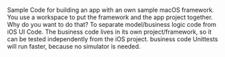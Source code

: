 Sample Code for building an app with an own sample macOS framework. You use a workspace to put the framework and the app project together. Why do you want to do that? To separate model/business logic code from iOS UI Code. The business code lives in its own project/framework, so it can be tested independently from the iOS project. business code Unittests will run faster, because no simulator is needed. 
